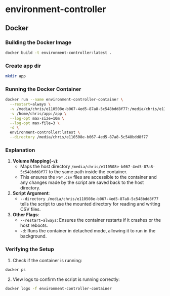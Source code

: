 # environment-controller

## Docker
### Building the Docker Image
```bash
docker build -t environment-controller:latest .
```

### Create app dir
```bash
mkdir app
```

### Running the Docker Container
```bash
docker run --name environment-controller-container \
  --restart=always \
  -v /media/chris/e110508e-b067-4ed5-87a8-5c548bdd8f77:/media/chris/e110508e-b067-4ed5-87a8-5c548bdd8f77 \
  -v /home/chris/app:/app \
  --log-opt max-size=10m \
  --log-opt max-file=3 \
  -d \
  environment-controller:latest \
  --directory /media/chris/e110508e-b067-4ed5-87a8-5c548bdd8f77

```

### Explanation
1. <b>Volume Mapping(`-v`)</b>:
    * Maps the host directory `/media/chris/e110508e-b067-4ed5-87a8-5c548bdd8f77` to the same path inside the container.
    * This ensures the `P6*.csv` files are accessible to the container and any changes made by the script are saved back to the host directory.
2. <b>Script Argument</b>:
    * `--directory /media/chris/e110508e-b067-4ed5-87a8-5c548bdd8f77` tells the script to use the mounted directory for reading and writing CSV files.
3. <b>Other Flags</b>:
    * `--restart=always`: Ensures the container restarts if it crashes or the host reboots.
    * `-d`: Runs the container in detached mode, allowing it to run in the background.

### Verifying the Setup
1. Check if the container is running:
```bash
docker ps
```
2. View logs to confirm the script is running correctly:
```bash
docker logs -f environment-controller-container
```